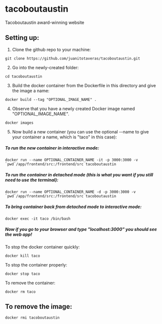 # tacoboutaustin
Tacoboutaustin award-winning website

## Setting up:

1. Clone the github repo to your machine:

 `git clone https://github.com/juanitotaveras/tacoboutaustin.git`

2. Go into the newly-created folder:

`cd tacoboutaustin`

3. Build the docker container from the Dockerfile in this directory and give the image a name:

`docker build --tag "OPTIONAL_IMAGE_NAME" .`

4. Observe that you have a newly created Docker image named "OPTIONAL_IMAGE_NAME".

`docker images`

5. Now build a new container (you can use the optional --name to give your container a name, which is "taco" in this case):
##### To run the new container in interactive mode:
```docker run --name OPTIONAL_CONTAINER_NAME -it -p 3000:3000 -v `pwd`/app/frontend/src:/frontend/src tacoboutaustin```

##### To run the container in detached mode (this is what you want if you still  need to use the terminal):
```docker run --name OPTIONAL_CONTAINER_NAME -d -p 3000:3000 -v `pwd`/app/frontend/src:/frontend/src tacoboutaustin```

##### To bring container back from detached mode to interactive mode:

`docker exec -it taco /bin/bash`

##### Now if you go to your browser and type "localhost:3000" you should see the web app!


To stop the docker container quickly:

`docker kill taco`

To stop the container properly:

`docker stop taco`

To remove the container:

`docker rm taco`

## To remove the image:
`docker rmi tacoboutaustin` 


